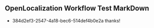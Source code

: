 ## OpenLocalization Workflow Test MarkDown
* 384d2ef3-2547-4a18-bec6-514def4b0e2a 
thanks!<!--HONumber=Mar16_HO2-->
